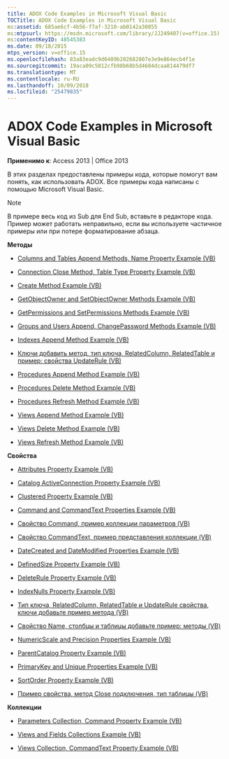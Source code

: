 ```yaml
---
title: ADOX Code Examples in Microsoft Visual Basic
TOCTitle: ADOX Code Examples in Microsoft Visual Basic
ms:assetid: 685ae6cf-4b56-f7af-3210-ab0142a30855
ms:mtpsurl: https://msdn.microsoft.com/library/JJ249407(v=office.15)
ms:contentKeyID: 48545383
ms.date: 09/18/2015
mtps_version: v=office.15
ms.openlocfilehash: 83a83eadc9d6489b202682807e3e9e864ecb4f1e
ms.sourcegitcommit: 19aca09c5812cfb98b68b5d4604dcaa814479df7
ms.translationtype: MT
ms.contentlocale: ru-RU
ms.lasthandoff: 10/09/2018
ms.locfileid: "25479835"
---
```

# <a name="adox-code-examples-in-microsoft-visual-basic"></a>ADOX Code Examples in Microsoft Visual Basic


**Применимо к**: Access 2013 | Office 2013

В этих разделах предоставлены примеры кода, которые помогут вам понять, как использовать ADOX. Все примеры кода написаны с помощью Microsoft Visual Basic.


> [!NOTE]
> В примере весь код из Sub для End Sub, вставьте в редакторе кода. Пример может работать неправильно, если вы используете частичное примеры или при потере форматирование абзаца.



**Методы**

  - [Columns and Tables Append Methods, Name Property Example (VB)](columns-and-tables-append-methods-name-property-example-vb.md)

  - [Connection Close Method, Table Type Property Example (VB)](connection-close-method-table-type-property-example-vb.md)

  - [Create Method Example (VB)](create-method-example-vb.md)

  - [GetObjectOwner and SetObjectOwner Methods Example (VB)](getobjectowner-and-setobjectowner-methods-example-vb.md)

  - [GetPermissions and SetPermissions Methods Example (VB)](getpermissions-and-setpermissions-methods-example-vb.md)

  - [Groups and Users Append, ChangePassword Methods Example (VB)](groups-and-users-append-changepassword-methods-example-vb.md)

  - [Indexes Append Method Example (VB)](indexes-append-method-example-vb.md)

  - [Ключи добавить метод, тип ключа, RelatedColumn, RelatedTable и пример: свойства UpdateRule (VB)](keys-append-method-key-type-relatedcolumn-relatedtable-and-updaterule-properties-example-vb.md)

  - [Procedures Append Method Example (VB)](procedures-append-method-example-vb.md)

  - [Procedures Delete Method Example (VB)](procedures-delete-method-example-vb.md)

  - [Procedures Refresh Method Example (VB)](procedures-refresh-method-example-vb.md)

  - [Views Append Method Example (VB)](views-append-method-example-vb.md)

  - [Views Delete Method Example (VB)](views-delete-method-example-vb.md)

  - [Views Refresh Method Example (VB)](views-refresh-method-example-vb.md)

**Свойства**

  - [Attributes Property Example (VB)](attributes-property-example-vb.md)

  - [Catalog ActiveConnection Property Example (VB)](catalog-activeconnection-property-example-vb.md)

  - [Clustered Property Example (VB)](clustered-property-example-vb.md)

  - [Command and CommandText Properties Example (VB)](command-and-commandtext-properties-example-vb.md)

  - [Свойство Command, пример коллекции параметров (VB)](parameters-collection-command-property-example-vb.md)

  - [Свойство CommandText, пример представления коллекции (VB)](views-collection-commandtext-property-example-vb.md)

  - [DateCreated and DateModified Properties Example (VB)](datecreated-and-datemodified-properties-example-vb.md)

  - [DefinedSize Property Example (VB)](definedsize-property-example-vb.md)

  - [DeleteRule Property Example (VB)](deleterule-property-example-vb.md)

  - [IndexNulls Property Example (VB)](indexnulls-property-example-vb.md)

  - [Тип ключа, RelatedColumn, RelatedTable и UpdateRule свойства, ключи добавьте пример метода (VB)](keys-append-method-key-type-relatedcolumn-relatedtable-and-updaterule-properties-example-vb.md)

  - [Свойство Name, столбцы и таблицы добавьте пример: методы (VB)](columns-and-tables-append-methods-name-property-example-vb.md)

  - [NumericScale and Precision Properties Example (VB)](numericscale-and-precision-properties-example-vb.md)

  - [ParentCatalog Property Example (VB)](parentcatalog-property-example-vb.md)

  - [PrimaryKey and Unique Properties Example (VB)](primarykey-and-unique-properties-example-vb.md)

  - [SortOrder Property Example (VB)](sortorder-property-example-vb.md)

  - [Пример свойства, метод Close подключения, тип таблицы (VB)](connection-close-method-table-type-property-example-vb.md)

**Коллекции**

  - [Parameters Collection, Command Property Example (VB)](parameters-collection-command-property-example-vb.md)

  - [Views and Fields Collections Example (VB)](views-and-fields-collections-example-vb.md)

  - [Views Collection, CommandText Property Example (VB)](views-collection-commandtext-property-example-vb.md)

